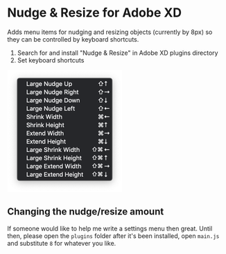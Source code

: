 # Nudge & Resize for Adobe XD
Adds menu items for nudging and resizing objects (currently by 8px) so they can be controlled by keyboard shortcuts.

1. Search for and install "Nudge & Resize" in Adobe XD plugins directory
2. Set keyboard shortcuts

<img src="./images/shortcuts@2x.png" width="265px" alt="Keyboard shortcuts">

## Changing the nudge/resize amount
If someone would like to help me write a settings menu then great. Until then, please open the `plugins` folder after it's been installed, open `main.js` and substitute `8` for whatever you like.
